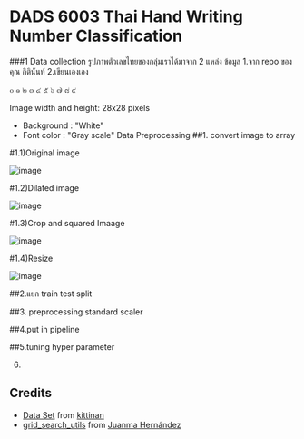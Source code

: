 # DADS 6003 Thai Hand Writing Number Classification


###1 Data collection
รูปภาพตัวเลขไทยของกลุ่มเราได้มาจาก 2 แหล่ง ข้อมูล 
1.จาก repo ของคุณ กิตินันท์
2.เขียนเองเอง
 
 ๐ ๑ ๒ ๓ ๔ ๕ ๖ ๗ ๘ ๙
 
 
Image width and height: 28x28 pixels
  - Background : "White"
  - Font color : "Gray scale"
Data Preprocessing
##1. convert image to array

#1.1)Original image
 
![image](https://github.com/eatrabyo/dads-6003-thai_num_classification/assets/83213407/add8c1a8-0ecd-4289-9dd1-61ffb4107d08)




#1.2)Dilated image
 
![image](https://github.com/eatrabyo/dads-6003-thai_num_classification/assets/83213407/2f43314c-96e6-41c0-9cac-308dca7f8f38)



#1.3)Crop and squared Imaage
 
![image](https://github.com/eatrabyo/dads-6003-thai_num_classification/assets/83213407/7105aef7-baff-4053-aafd-23019d84271b)



#1.4)Resize
 
![image](https://github.com/eatrabyo/dads-6003-thai_num_classification/assets/83213407/c6253682-8074-40bb-a9f2-4520f4d53fff)

##2.แยก train test split 

##3. preprocessing standard scaler

##4.put in pipeline

##5.tuning hyper parameter

6.







    



 
 
 
 



## Credits

  * [Data Set](https://github.com/kittinan/thai-handwriting-number) from [kittinan](https://github.com/kittinan)
  * [grid_search_utils](https://www.kaggle.com/code/juanmah/grid-search-utils) from [Juanma Hernández](https://www.kaggle.com/juanmah)


